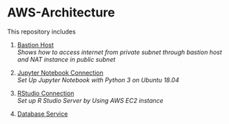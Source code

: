 # AWS-Architecture  
This repository includes   
1. [Bastion Host](https://github.com/Khwansiri/AWS-Architecture/tree/master/BastionHost)  
   *Shows how to access internet from private subnet through bastion host and NAT instance in public subnet* 
  
2. [Jupyter Notebook Connection](https://github.com/Khwansiri/AWS-Architecture/tree/master/Jupyter%20Notebook%20Connection)  
   *Set Up Jupyter Notebook with Python 3 on Ubuntu 18.04*  
   
3. [RStudio Connection](https://github.com/Khwansiri/AWS-Architecture/tree/master/RStudio%20Connection)  
   *Set up R Studio Server by Using AWS EC2 instance*
   
4. [Database Service](https://github.com/Khwansiri/AWS-Architecture/blob/master/Database%20Service/README.md)
     
